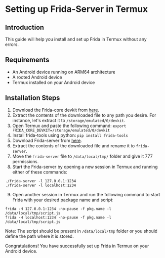 # Setting up Frida-Server in Termux

## Introduction
This guide will help you install and set up Frida in Termux without any errors.

## Requirements
- An Android device running on ARM64 architecture
- A rooted Android device
- Termux installed on your Android device

## Installation Steps
1. Download the Frida-core devkit from [here](https://github.com/frida/frida/releases/download/16.0.11/frida-core-devkit-16.0.11-android-arm64.tar.xz).
2. Extract the contents of the downloaded file to any path you desire. For instance, let's extract it to `/storage/emulated/0/devkit`.
3. Open Termux and paste the following command: `export FRIDA_CORE_DEVKIT=/storage/emulated/0/devkit`
4. Install frida-tools using python: `pip install frida-tools`
5. Download Frida-server from [here](https://github.com/frida/frida/releases/download/16.0.11/frida-server-16.0.11-android-arm64.xz).
6. Extract the contents of the downloaded file and rename it to `frida-server`.
7. Move the `frida-server` file to `/data/local/tmp/` folder and give it 777 permissions.
8. Start the Frida-server by opening a new session in Termux and running either of these commands:
```
./frida-server -l 127.0.0.1:1234
./frida-server -l localhost:1234
```
9. Open another session in Termux and run the following command to start Frida with your desired package name and script:
```
frida -H 127.0.0.1:1234 -no-pause -f pkg.name -l /data/local/tmp/script.js 
frida -H localhost:1234 -no-pause -f pkg.name -l /data/local/tmp/script.js
```
Note: The script should be present in `/data/local/tmp` folder or you should define the path where it is stored.

Congratulations! You have successfully set up Frida in Termux on your Android device.
